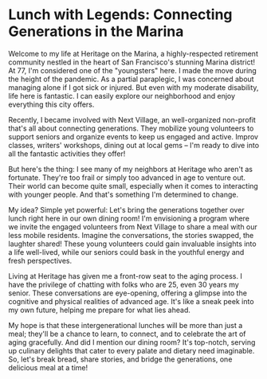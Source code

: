 # Lunch with Legends: Connecting Generations in the Marina

Welcome to my life at Heritage on the Marina, a highly-respected retirement community nestled in the heart of San Francisco's stunning Marina district! At 77, I'm considered one of the "youngsters" here. I made the move during the height of the pandemic. As a partial paraplegic, I was concerned about managing alone if I got sick or injured. But even with my moderate disability, life here is fantastic. I can easily explore our neighborhood and enjoy everything this city offers.

Recently, I became involved with Next Village, an well-organized non-profit that's all about connecting generations. They mobilize young volunteers to support seniors and organize events to keep us engaged and active. Improv classes, writers' workshops, dining out at local gems – I'm ready to dive into all the fantastic activities they offer!

But here's the thing: I see many of my neighbors at Heritage who aren't as fortunate. They're too frail or simply too advanced in age to venture out. Their world can become quite small, especially when it comes to interacting with younger people. And that's something I'm determined to change.

My idea? Simple yet powerful: Let's bring the generations together over lunch right here in our own dining room! I'm envisioning a program where we invite the engaged volunteers from Next Village to share a meal with our less mobile residents. Imagine the conversations, the stories swapped, the laughter shared! These young volunteers could gain invaluable insights into a life well-lived, while our seniors could bask in the youthful energy and fresh perspectives.

Living at Heritage has given me a front-row seat to the aging process. I have the privilege of chatting with folks who are 25, even 30 years my senior. These conversations are eye-opening, offering a glimpse into the cognitive and physical realities of advanced age. It's like a sneak peek into my own future, helping me prepare for what lies ahead.

My hope is that these intergenerational lunches will be more than just a meal; they'll be a chance to learn, to connect, and to celebrate the art of aging gracefully. And did I mention our dining room? It's top-notch, serving up culinary delights that cater to every palate and dietary need imaginable. So, let's break bread, share stories, and bridge the generations, one delicious meal at a time!
